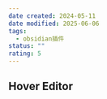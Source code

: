 ```yaml
---
date created: 2024-05-11
date modified: 2025-06-06
tags:
  - obsidian插件
status: ""
rating: 5
---
```


## Hover Editor
